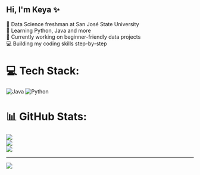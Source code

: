 ## Hi, I'm Keya ✨

🧠 Data Science freshman at San José State University<br/>
📖 Learning Python, Java and more<br/>
🤖 Currently working on beginner-friendly data projects<br/>
💻 Building my coding skills step-by-step<br/>


# 💻 Tech Stack:
![Java](https://img.shields.io/badge/java-%23ED8B00.svg?style=for-the-badge&logo=openjdk&logoColor=white) ![Python](https://img.shields.io/badge/python-3670A0?style=for-the-badge&logo=python&logoColor=ffdd54)
# 📊 GitHub Stats:
![](https://github-readme-stats.vercel.app/api?username=Keyac22&theme=merko&hide_border=false&include_all_commits=false&count_private=false)<br/>
![](https://nirzak-streak-stats.vercel.app/?user=Keyac22&theme=merko&hide_border=false)<br/>
![](https://github-readme-stats.vercel.app/api/top-langs/?username=Keyac22&theme=merko&hide_border=false&include_all_commits=false&count_private=false&layout=compact)

---
[![](https://visitcount.itsvg.in/api?id=Keyac22&icon=0&color=0)](https://visitcount.itsvg.in)

<!-- Proudly created with GPRM ( https://gprm.itsvg.in ) -->

